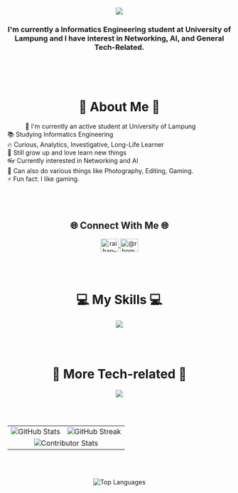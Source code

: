 <h1 align="center">
    <img src="https://readme-typing-svg.herokuapp.com?font=Fira+Code&pause=1000&color=F74CDB&random=false&width=400&lines=Hello+There!!;+I'm+Raihan;" />
</h1>

<h3 align="center"> I'm currently a Informatics Engineering student at University of Lampung and I have interest in Networking, AI, and General Tech-Related.</h3>

<br>
<br>
<br>

<h1 align="center">💫 About Me 💫</h1>
<p style="text-indent: 40px">
  🔭 I'm currently an active student at University of Lampung<br>
  📚 Studying Informatics Engineering<br>
  🔥 Curious, Analytics, Investigative, Long-Life Learner <br>
  🌱 Still grow up and love learn new things<br>👓 Currently interested in Networking and AI<br>
  🤝 Can also do various things like Photography, Editing, Gaming. <br>
  ⚡ Fun fact: I like gaming. </p>

<br>
<br>

<div align="center">
    <h2>🌐 Connect With Me 🌐</h2>
    <p>
        <a href="https://www.linkedin.com/in/raihan-maulana-6815b0246/" target="blank">
            <img align="center" src="https://raw.githubusercontent.com/rahuldkjain/github-profile-readme-generator/master/src/images/icons/Social/linked-in-alt.svg" alt="raihan-maulana-6815b0246" height="30" width="40" />
        </a>
        <a href="https://www.instagram.com/rhnm._" target="blank">
            <img align="center" src="https://raw.githubusercontent.com/rahuldkjain/github-profile-readme-generator/master/src/images/icons/Social/instagram.svg" alt="@rhnm._" height="30" width="40" />
        </a>
    </p>
</div>

<br>
<br>


<div align="center">
    <h1>💻 My Skills 💻</h1>
  <p align="center">
  <a href="https://skillicons.dev">
    <img src="https://skillicons.dev/icons?i=html,css,cpp,py,arduino,mysql,figma,github,linux,vscode&perline=7" />
  </a>
</p>
</div>

<br>
<br>

<div align="center">
    <h1>🚀 More Tech-related 🚀</h1>
  <p align="center">
  <a href="https://skillicons.dev">
    <img src="https://skillicons.dev/icons?i=git,github,vscode&perline=8" />
  </a>
</p>
</div>

<br>
<br>

<table style="border: none;">
  <tr style="border: none;">
    <td style="border: none;"><img src="https://github-readme-stats.vercel.app/api?username=rrhnm&theme=tokyonight&hide_border=false&include_all_commits=false&count_private=false" alt="GitHub Stats" /></td>
    <td style="border: none;"><img src="https://github-readme-streak-stats.herokuapp.com/?user=rrhnm&theme=tokyonight&hide_border=false" alt="GitHub Streak" /></td>
  </tr>
  <tr style="border: none;">
    <td colspan="2" align="center" style="border: none;"><img src="https://github-contributor-stats.vercel.app/api?username=rrhnm&limit=5&theme=tokyonight&combine_all_yearly_contributions=true" alt="Contributor Stats" /></td>
  </tr>
  </tr>
</table>

<br>
<br>


<p align="center""><img src="https://github-readme-stats.vercel.app/api/top-langs/?username=rrhnm&theme=tokyonight&hide_border=false&include_all_commits=false&count_private=false&layout=compact" alt="Top Languages" /></p>
